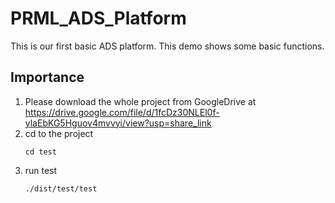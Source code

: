 # PRML_ADS_Platform
This is our first basic ADS platform. This demo shows some basic functions.

## Importance
1. Please download the whole project from GoogleDrive at https://drive.google.com/file/d/1fcDz30NLEl0f-ylaEbKG5Hguov4mvvyi/view?usp=share_link
2. cd to the project
    ```
    cd test
    ```
3.  run test
    ```
    ./dist/test/test
